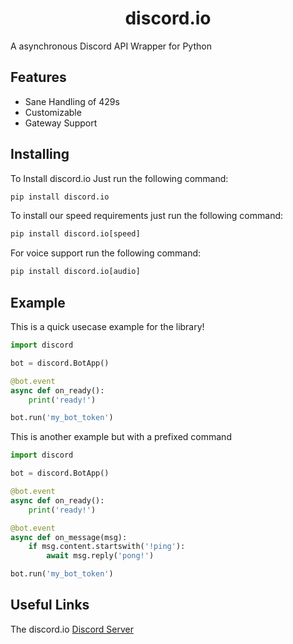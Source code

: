 <h1 align='center'>discord.io</h1>

A asynchronous Discord API Wrapper for Python

## Features

- Sane Handling of 429s
- Customizable
- Gateway Support

## Installing

To Install discord.io Just run the following command:

```py
pip install discord.io
```

To install our speed requirements just run the following command:

```py
pip install discord.io[speed]
```

For voice support run the following command:

```py
pip install discord.io[audio]
```

## Example
This is a quick usecase example for the library!

```py
import discord

bot = discord.BotApp()

@bot.event
async def on_ready():
    print('ready!')

bot.run('my_bot_token')
```

This is another example but with a prefixed command

```py
import discord

bot = discord.BotApp()

@bot.event
async def on_ready():
    print('ready!')

@bot.event
async def on_message(msg):
    if msg.content.startswith('!ping'):
        await msg.reply('pong!')

bot.run('my_bot_token')
```

## Useful Links

The discord.io [Discord Server](https://discord.gg/cvCAwntVhm)
